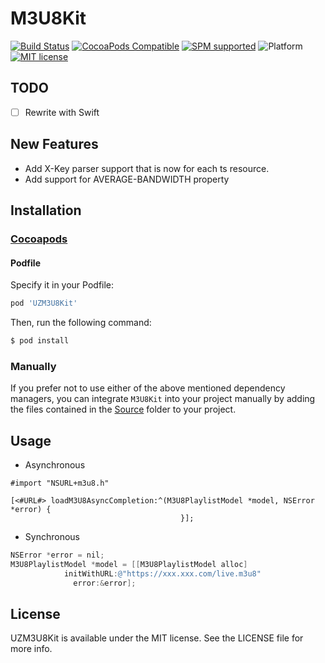 # M3U8Kit

[![Build Status](https://travis-ci.org/namndev/M3U8Parser.svg?branch=master)](https://travis-ci.org/namndev/M3U8Parser)
[![CocoaPods Compatible](https://img.shields.io/cocoapods/v/UZM3U8Kit.svg)](https://img.shields.io/cocoapods/v/UZM3U8Kit.svg)
[![SPM supported](https://img.shields.io/badge/SPM-supported-4BC51D.svg?style=flat)](https://github.com/apple/swift-package-manager)
![Platform](https://img.shields.io/cocoapods/p/UZM3U8Kit.svg?style=flat)
[![MIT license](https://img.shields.io/cocoapods/l/UZM3U8Kit.svg?style=flat)](https://raw.githubusercontent.com/namndev/M3U8Parser/master/LICENSE)

## TODO
- [ ] Rewrite with Swift

## New Features
- Add X-Key parser support that is now for each ts resource.
- Add support for AVERAGE-BANDWIDTH property

## Installation

### [Cocoapods](https://cocoapods.org/pods/UZM3U8Kit)

#### Podfile

Specify it in your Podfile:

```ruby
pod 'UZM3U8Kit'
```

Then, run the following command:

```bash
$ pod install
```

### Manually

If you prefer not to use either of the above mentioned dependency managers, you can integrate `M3U8Kit` into your project manually by adding the files contained in the [Source](https://github.com/namndev/M3U8Parser/tree/master/Source) folder to your project.

## Usage

- Asynchronous

```objc
#import "NSURL+m3u8.h"

[<#URL#> loadM3U8AsyncCompletion:^(M3U8PlaylistModel *model, NSError *error) {
                                      }];
```

- Synchronous

```objective-c
NSError *error = nil;
M3U8PlaylistModel *model = [[M3U8PlaylistModel alloc] 
            initWithURL:@"https://xxx.xxx.com/live.m3u8"
              error:&error];
```

## License

UZM3U8Kit is available under the MIT license. See the LICENSE file for more info.
